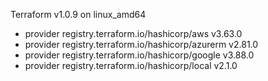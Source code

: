Terraform v1.0.9
on linux_amd64
+ provider registry.terraform.io/hashicorp/aws v3.63.0
+ provider registry.terraform.io/hashicorp/azurerm v2.81.0
+ provider registry.terraform.io/hashicorp/google v3.88.0
+ provider registry.terraform.io/hashicorp/local v2.1.0
